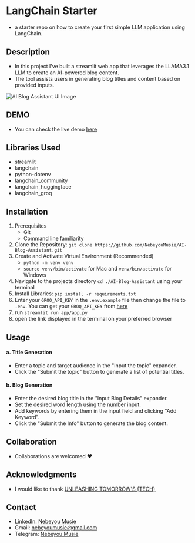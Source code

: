 # LangChain Starter
- a starter repo on how to create your first simple LLM application using LangChain.

## Description
- In this project I've built a streamlit web app that leverages the LLAMA3.1 LLM to create an AI-powered blog content. 
- The tool assists users in generating blog titles and content based on provided inputs.

![AI Blog Assistant UI Image](./images/ai-blog-assistant-ui.png)

## DEMO
- You can check the live demo [here](https://8505-01j0bv4h1g771v2shtqjfpr66t.cloudspaces.litng.ai/)

## Libraries Used
 - streamlit
 - langchain
 - python-dotenv
 - langchain_community
 - langchain_huggingface
 - langchain_groq

## Installation
 1. Prerequisites
    - Git
    - Command line familiarity
 2. Clone the Repository: `git clone https://github.com/NebeyouMusie/AI-Blog-Assistant.git`
 3. Create and Activate Virtual Environment (Recommended)
    - `python -m venv venv`
    - `source venv/bin/activate` for Mac and `venv/bin/activate` for Windows
 4. Navigate to the projects directory `cd ./AI-Blog-Assistant` using your terminal
 5. Install Libraries: `pip install -r requirements.txt`
 6. Enter your `GROQ_API_KEY` in the `.env.example` file then change the file to `.env`. You can get your `GROQ_API_KEY` from [here](https://console.groq.com/keys)
 7. run `streamlit run app/app.py`
 8. open the link displayed in the terminal on your preferred browser

 ## Usage
 #### a. Title Generation
 - Enter a topic and target audience in the "Input the topic" expander.
 - Click the "Submit the topic" button to generate a list of potential titles.

 #### b. Blog Generation
 - Enter the desired blog title in the "Input Blog Details" expander.
 - Set the desired word length using the number input.
 - Add keywords by entering them in the input field and clicking "Add Keyword".
 - Click the "Submit the Info" button to generate the blog content.

## Collaboration
- Collaborations are welcomed ❤️

## Acknowledgments
 - I would like to thank [UNLEASHING TOMORROW'S {TECH}](https://www.youtube.com/@UNLEASHINGTOMORROWSTECH)
   
## Contact
 - LinkedIn: [Nebeyou Musie](https://www.linkedin.com/in/nebeyou-musie)
 - Gmail: nebeyoumusie@gmail.com
 - Telegram: [Nebeyou Musie](https://t.me/NebeyouMusie)